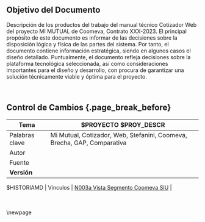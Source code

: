 ## Objetivo del Documento
Descripción de los productos del trabajo del manual técnico Cotizador Web del proyecto MI MUTUAL de Coomeva, Contrato XXX-2023. El principal propósito de este documento es informar de las decisiones sobre la disposición lógica y física de las partes del sistema. Por tanto, el documento contiene información estratégica, siendo en algunos casos el diseño detallado. Puntualmente, el documento refleja decisiones sobre la plataforma tecnológica seleccionada, así como consideraciones importantes para el diseño y desarrollo, con procura de garantizar una solución técnicamente viable y óptima para el proyecto.

<br>

##  Control de Cambios {.page_break_before}
| Tema           | $PROYECTO $PROY_DESCR      |
|----------------|----------------------------|
| Palabras clave | Mi Mutual, Cotizador, Web, Stefanini, Coomeva, Brecha, GAP, Comparativa |
| Autor          |                            |
| Fuente         |                            |
| **Versión**    |                            |
$HISTORIAMD
| Vínculos       | [N003a Vista Segmento Coomeva SIU](N03a%a20Vsta%20aSegenta%20SOA%20Coomeva.md) |

<br>

<br>

<div style="page-break-before: always;"></div>
\newpage

